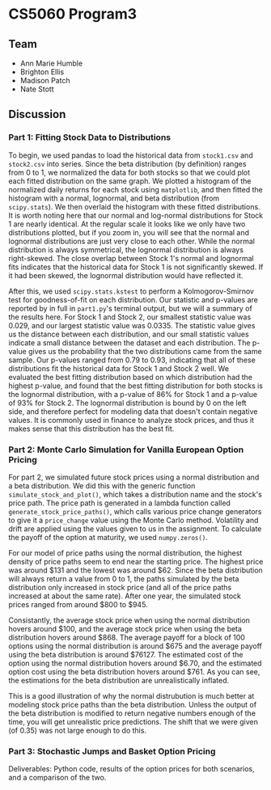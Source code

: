 # CS5060 Program3

## Team
- Ann Marie Humble
- Brighton Ellis
- Madison Patch
- Nate Stott

## Discussion

### Part 1: Fitting Stock Data to Distributions

To begin, we used pandas to load the historical data from `stock1.csv` and `stock2.csv` into series. Since the beta distribution (by definition) ranges from 0 to 1, we normalized the data for both stocks so that we could plot each fitted distribution on the same graph. We plotted a histogram of the normalized daily returns for each stock using `matplotlib`, and then fitted the histogram with a normal, lognormal, and beta distribution (from `scipy.stats`). We then overlaid the histogram with these fitted distributions. It is worth noting here that our normal and log-normal distributions for Stock 1 are nearly identical. At the regular scale it looks like we only have two distributions plotted, but if you zoom in, you will see that the normal and lognormal distributions are just very close to each other. While the normal distribution is always symmetrical, the lognormal distribution is always right-skewed. The close overlap between Stock 1's normal and lognormal fits indicates that the historical data for Stock 1 is not significantly skewed. If it had been skewed, the lognormal distribution would have reflected it.

After this, we used `scipy.stats.kstest` to perform a Kolmogorov-Smirnov test for goodness-of-fit on each distribution. Our statistic and p-values are reported by in full in `part1.py`'s terminal output, but we will a summary of the results here. For Stock 1 and Stock 2, our smallest statistic value was 0.029, and our largest statistic value was 0.0335. The statistic value gives us the distance between each distribution, and our small statistic values indicate a small distance between the dataset and each distribution. The p-value gives us the probability that the two distributions came from the same sample. Our p-values ranged from 0.79 to 0.93, indicating that all of these distributions fit the historical data for Stock 1 and Stock 2 well. We evaluated the best fitting distribution based on which distribution had the highest p-value, and found that the best fitting distribution for both stocks is the lognormal distribution, with a p-value of 86% for Stock 1 and a p-value of 93% for Stock 2. The lognormal distribution is bound by 0 on the left side, and therefore perfect for modeling data that doesn't contain negative values. It is commonly used in finance to analyze stock prices, and thus it makes sense that this distribution has the best fit.

### Part 2: Monte Carlo Simulation for Vanilla European Option Pricing

For part 2, we simulated future stock prices using a normal distribution and a beta distribution. We did this with the generic function `simulate_stock_and_plot()`, which takes a distribution name and the stock's price path. The price path is generated in a lambda function called `generate_stock_price_paths()`, which calls various price change generators to give it a `price_change` value using the Monte Carlo method. Volatility and drift are applied using the values given to us in the assignment. To calculate the payoff of the option at maturity, we used `numpy.zeros()`.

For our model of price paths using the normal distribution, the highest density of price paths seem to end near the starting price. The highest price was around $131 and the lowest was around $62. Since the beta distribution will always return a value from 0 to 1, the paths simulated by the beta distribution only increased in stock price (and all of the price paths increased at about the same rate). After one year, the simulated stock prices ranged from around $800 to $945.

Consistantly, the average stock price when using the normal distribution hovers around $100, and the average stock price when using the beta distribution hovers around $868. The average payoff for a block of 100 options using the normal distribution is around $675 and the average payoff using the beta distribution is around $76127. The estimated cost of the option using the normal distribution hovers around $6.70, and the estimated option cost using the beta distribution hovers around $761. As you can see, the estimations for the beta distribution are unrealistically inflated.

This is a good illustration of why the normal distrubution is much better at modeling stock price paths than the beta distribution. Unless the output of the beta distribution is modified to return negative numbers enough of the time, you will get unrealistic price predictions. The shift that we were given (of 0.35) was not large enough to do this.

### Part 3: Stochastic Jumps and Basket Option Pricing
Deliverables: Python code, results of the option prices for both scenarios, and a comparison of the two.

